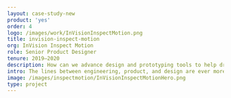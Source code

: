 ```yaml
---
layout: case-study-new
product: 'yes'
order: 4
logo: /images/work/InVisionInspectMotion.png
title: invision-inspect-motion
org: InVision Inspect Motion
role: Senior Product Designer
tenure: 2019–2020
description: How can we advance design and prototyping tools to help drive whole-team collaboration for software teams worldwide? My work at InVision involved rethinking the entire developer experience, conducting research sessions with the industry’s leading software teams, evolving our design system, and prototyping new products while improving existing features.
intro: The lines between engineering, product, and design are ever more blurred, and every product org operates uniquely. The most valuable part of working at InVision was talking with all of these various design teams, learning what was and wasn’t working for them, and challenging ourselves to build systems and tools to push the software industry forward.
image: /images/inspectmotion/InVisionInspectMotionHero.png
type: project
---
```

